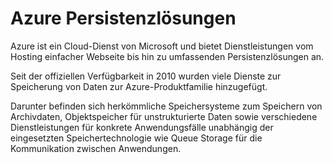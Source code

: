 # Azure Persistenzlösungen

Azure ist ein Cloud-Dienst von Microsoft und bietet Dienstleistungen vom Hosting einfacher Webseite bis hin zu umfassenden Persistenzlösungen an.

Seit der offiziellen Verfügbarkeit in 2010 wurden viele Dienste zur Speicherung von Daten zur Azure-Produktfamilie hinzugefügt.

Darunter befinden sich herkömmliche Speichersysteme zum Speichern von Archivdaten, Objektspeicher für unstrukturierte Daten sowie verschiedene Dienstleistungen für konkrete Anwendungsfälle unabhängig der eingesetzten Speichertechnologie wie Queue Storage für die Kommunikation zwischen Anwendungen.